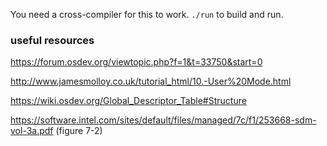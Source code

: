You need a cross-compiler for this to work. `./run` to build and run.

### useful resources

https://forum.osdev.org/viewtopic.php?f=1&t=33750&start=0

http://www.jamesmolloy.co.uk/tutorial_html/10.-User%20Mode.html

https://wiki.osdev.org/Global_Descriptor_Table#Structure

https://software.intel.com/sites/default/files/managed/7c/f1/253668-sdm-vol-3a.pdf (figure 7-2)
